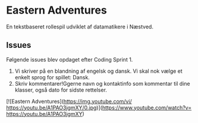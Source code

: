 # Eastern Adventures
En tekstbaseret rollespil udviklet af datamatikere i Næstved.

## Issues
Følgende issues blev opdaget efter Coding Sprint 1.
1. Vi skriver på en blandning af engelsk og dansk. Vi skal nok vælge et enkelt sprog for spillet: Dansk.
2. Skriv kommentarer!Ggerne navn og kontaktinfo som kommentar til dine klasser, også dato for sidste rettelser.

[![Eastern Adventures](https://img.youtube.com/vi/
https://youtu.be/A1PAO3jgmXY/0.jpg)](https://www.youtube.com/watch?v=
https://youtu.be/A1PAO3jgmXY)

